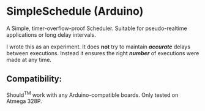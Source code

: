 # SimpleSchedule (Arduino)
A Simple, timer-overflow-proof Scheduler. Suitable for pseudo-realtime applications or long delay intervals.

I wrote this as an experiment. It does **not** try to maintain _**accurate**_ delays between executions. Instead it ensures the right _**number**_ of executions were made at any time.

## Compatibility:
Should<sup>TM</sup> work with any Arduino-compatible boards.
Only tested on Atmega 328P.